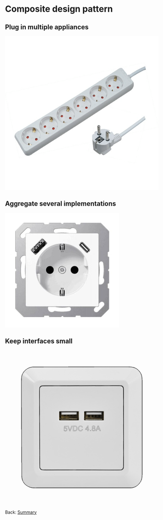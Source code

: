 # Composite design pattern

## Plug in multiple appliances

![power strip](img/power_strip.png)

## Aggregate several implementations
![Composite](img/socket_compsit.jpeg)

## Keep interfaces small

![small interfaces](img/small_interfaces.png)

Back: [Summary](summary.md)
